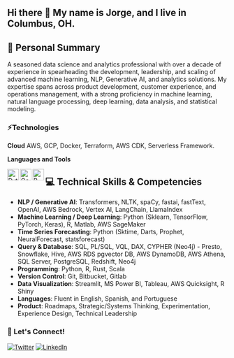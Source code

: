 ## Hi there 👋 My name is Jorge, and I live in Columbus, OH.

## 🌟 Personal Summary
A seasoned data science and analytics professional with over a decade of experience in spearheading the development, leadership, and scaling of advanced machine learning, NLP, Generative AI, and analytics solutions. My expertise spans across product development, customer experience, and operations management, with a strong proficiency in machine learning, natural language processing, deep learning, data analysis, and statistical modeling.


### ⚡Technologies 

**Cloud**
AWS, GCP, Docker, Terraform, AWS CDK, Serverless Framework.



**Languages and Tools**

<img align="left" alt="Python" width="26px" src="https://cdn.jsdelivr.net/npm/simple-icons@3.6.1/icons/python.svg" />
<img align="left" alt="Go" width="26px" src="https://cdn.jsdelivr.net/npm/simple-icons@3.6.1/icons/go.svg"/>
<img align="left" alt="R" width="26px" src="https://cdn.jsdelivr.net/npm/simple-icons@3.6.1/icons/rstudio.svg"/>

                                                                           
## 💻 Technical Skills & Competencies

- **NLP / Generative AI**: Transformers, NLTK, spaCy, fastai, fastText, OpenAI, AWS Bedrock, Vertex AI, LangChain, LlamaIndex
- **Machine Learning / Deep Learning**: Python (Sklearn, TensorFlow, PyTorch, Keras), R, Matlab, AWS SageMaker
- **Time Series Forecasting**: Python (Sktime, Darts, Prophet, NeuralForecast, statsforecast)
- **Query & Database**: SQL, PL/SQL, VQL, DAX, CYPHER (Neo4j) - Presto, Snowflake, Hive, AWS RDS pgvector DB, AWS DynamoDB, AWS Athena, SQL Server, PostgreSQL, Redshift, Neo4j
- **Programming**: Python, R, Rust, Scala
- **Version Control**: Git, Bitbucket, Gitlab
- **Data Visualization**: Streamlit, MS Power BI, Tableau, AWS Quicksight, R Shiny
- **Languages**: Fluent in English, Spanish, and Portuguese
- **Product**: Roadmaps, Strategic/Systems Thinking, Experimentation, Experience Design, Technical Leadership



### 🔗 Let's Connect!

<a href="https://twitter.com/jorge_utd" target="_blank"><img alt="Twitter" src="https://img.shields.io/badge/twitter-%231DA1F2.svg?&style=for-the-badge&logo=twitter&logoColor=white" /></a>
<a href="https://www.linkedin.com/in/jorge-lopez-grisman" target="_blank"><img alt="LinkedIn" src="https://img.shields.io/badge/linkedin-%230077B5.svg?&style=for-the-badge&logo=linkedin&logoColor=white" /></a>
